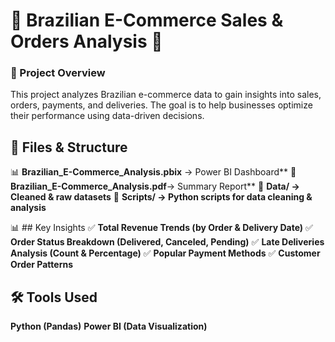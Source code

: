 # 🛒 Brazilian E-Commerce Sales & Orders Analysis 🚀  

### 📌 Project Overview
This project analyzes Brazilian e-commerce data to gain insights into sales, orders, payments, and deliveries. The goal is to help businesses optimize their performance using data-driven decisions.

## 📂 Files & Structure
📊 **Brazilian_E-Commerce_Analysis.pbix** → Power BI Dashboard**
📄 **Brazilian_E-Commerce_Analysis.pdf**→ Summary Report**
📂 **Data/ → Cleaned & raw datasets**
📂 **Scripts/ → Python scripts for data cleaning & analysis**

📊 ## Key Insights
✅ **Total Revenue Trends (by Order & Delivery Date)**
✅ **Order Status Breakdown (Delivered, Canceled, Pending)**
✅ **Late Deliveries Analysis (Count & Percentage)**
✅ **Popular Payment Methods**
✅ **Customer Order Patterns**

## 🛠️ Tools Used
**Python (Pandas)**
**Power BI (Data Visualization)**
